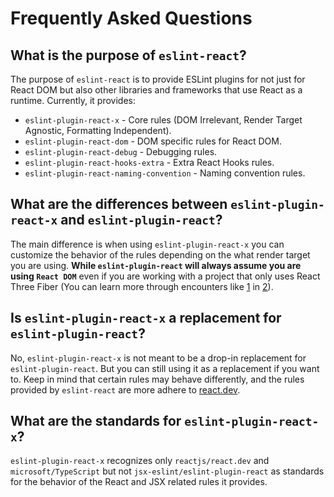 # Frequently Asked Questions

## What is the purpose of `eslint-react`?

The purpose of `eslint-react` is to provide ESLint plugins for not just for React DOM but also other libraries and frameworks that use React as a runtime. Currently, it provides:

- `eslint-plugin-react-x` - Core rules (DOM Irrelevant, Render Target Agnostic, Formatting Independent).
- `eslint-plugin-react-dom` - DOM specific rules for React DOM.
- `eslint-plugin-react-debug` - Debugging rules.
- `eslint-plugin-react-hooks-extra` - Extra React Hooks rules.
- `eslint-plugin-react-naming-convention` - Naming convention rules.

## What are the differences between `eslint-plugin-react-x` and `eslint-plugin-react`?

The main difference is when using `eslint-plugin-react-x` you can customize the behavior of the rules depending on the what render target you are using. **While `eslint-plugin-react` will always assume you are using `React DOM`** even if you are working with a project that only uses React Three Fiber (You can learn more through encounters like [1] in [2]).

## Is `eslint-plugin-react-x` a replacement for `eslint-plugin-react`?

No, `eslint-plugin-react-x` is not meant to be a drop-in replacement for `eslint-plugin-react`. But you can still using it as a replacement if you want to. Keep in mind that certain rules may behave differently, and the rules provided by `eslint-react` are more adhere to [react.dev](https://react.dev/).

## What are the standards for `eslint-plugin-react-x`?

`eslint-plugin-react-x` recognizes only `reactjs/react.dev` and `microsoft/TypeScript` but not `jsx-eslint/eslint-plugin-react` as standards for the behavior of the React and JSX related rules it provides.

[1]: https://github.com/pmndrs/react-three-fiber/discussions/2487
[2]: https://github.com/jsx-eslint/eslint-plugin-react/issues/3423#issuecomment-1930936266
